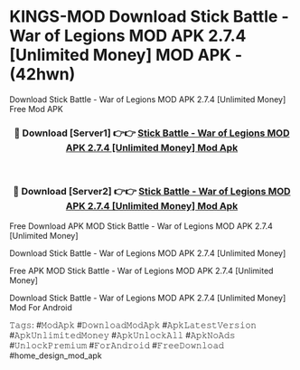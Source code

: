 # KINGS-MOD Download Stick Battle - War of Legions MOD APK 2.7.4 [Unlimited Money] MOD APK - (42hwn)
Download Stick Battle - War of Legions MOD APK 2.7.4 [Unlimited Money] Free Mod APK

<div align="center">
<h3>🔴 Download [Server1] 👉👉 <a href="https://apk-comot.site?title=Stick_Battle_-_War_of_Legions_MOD_APK_2.7.4_[Unlimited_Money]">Stick Battle - War of Legions MOD APK 2.7.4 [Unlimited Money] Mod Apk</a></h3><br>

<h3>🔴 Download [Server2] 👉👉 <a href="https://apk-comot.site?title=Stick_Battle_-_War_of_Legions_MOD_APK_2.7.4_[Unlimited_Money]">Stick Battle - War of Legions MOD APK 2.7.4 [Unlimited Money] Mod Apk</a></h3>
</div>


Free Download APK MOD Stick Battle - War of Legions MOD APK 2.7.4 [Unlimited Money]

Download Stick Battle - War of Legions MOD APK 2.7.4 [Unlimited Money] 

Free APK MOD Stick Battle - War of Legions MOD APK 2.7.4 [Unlimited Money] 

Download Stick Battle - War of Legions MOD APK 2.7.4 [Unlimited Money] Mod For Android

𝚃𝚊𝚐𝚜: #𝙼𝚘𝚍𝙰𝚙𝚔 #𝙳𝚘𝚠𝚗𝚕𝚘𝚊𝚍𝙼𝚘𝚍𝙰𝚙𝚔 #𝙰𝚙𝚔𝙻𝚊𝚝𝚎𝚜𝚝𝚅𝚎𝚛𝚜𝚒𝚘𝚗 #𝙰𝚙𝚔𝚄𝚗𝚕𝚒𝚖𝚒𝚝𝚎𝚍𝙼𝚘𝚗𝚎𝚢 #𝙰𝚙𝚔𝚄𝚗𝚕𝚘𝚌𝚔𝙰𝚕𝚕 #𝙰𝚙𝚔𝙽𝚘𝙰𝚍𝚜 #𝚄𝚗𝚕𝚘𝚌𝚔𝙿𝚛𝚎𝚖𝚒𝚞𝚖 #𝙵𝚘𝚛𝙰𝚗𝚍𝚛𝚘𝚒𝚍 #𝙵𝚛𝚎𝚎𝙳𝚘𝚠𝚗𝚕𝚘𝚊𝚍 #home_design_mod_apk